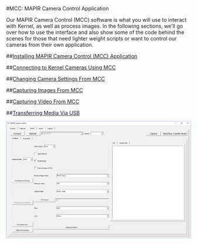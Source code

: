#MCC: MAPIR Camera Control Application

Our MAPIR Camera Control (MCC) software is what you will use to interact with Kernel, as well as process images. In the following sections, we'll go over how to use the interface and also show some of the code behind the scenes for those that need lighter weight scripts or want to control our cameras from their own application.

##[Installing MAPIR Camera Control (MCC) Application](../installation.html)

##[Connecting to Kernel Cameras Using MCC](../mcc/connecting-to-kernel.html)

##[Changing Camera Settings From MCC](../mcc/changing-camera-settings.html)

##[Capturing Images From MCC](../mcc/capturing-images.html)

##[Capturing Video From MCC](../mcc/capturing-video.html)

##[Transferring Media Via USB](../mcc/transferring-media.html)


![](/assets/blank_kernel_tab.PNG)